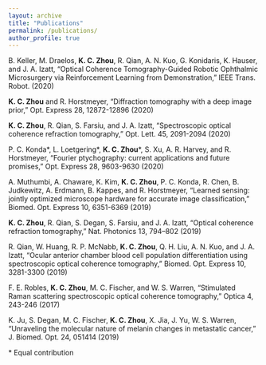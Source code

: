 ```yaml
---
layout: archive
title: "Publications"
permalink: /publications/
author_profile: true
---
```

B. Keller, M. Draelos, **K. C. Zhou**, R. Qian, A. N. Kuo, G. Konidaris, K. Hauser, and J. A. Izatt, “Optical Coherence Tomography-Guided Robotic Ophthalmic Microsurgery via Reinforcement Learning from Demonstration,” IEEE Trans. Robot. (2020)

**K. C. Zhou** and R. Horstmeyer, “Diffraction tomography with a deep image prior,” Opt. Express 28, 12872-12896 (2020)

**K. C. Zhou**, R. Qian, S. Farsiu, and J. A. Izatt, “Spectroscopic optical coherence refraction tomography,” Opt. Lett. 45, 2091-2094 (2020)

P. C. Konda*, L. Loetgering*, **K. C. Zhou***, S. Xu, A. R. Harvey, and R. Horstmeyer, “Fourier ptychography: current applications and future promises,” Opt. Express 28, 9603-9630 (2020)

A. Muthumbi, A. Chaware, K. Kim, **K. C. Zhou**, P. C. Konda, R. Chen, B. Judkewitz, A. Erdmann, B. Kappes, and R. Horstmeyer, “Learned sensing: jointly optimized microscope hardware for accurate image classification,” Biomed. Opt. Express 10, 6351-6369 (2019)

**K. C. Zhou**, R. Qian, S. Degan, S. Farsiu, and J. A. Izatt, “Optical coherence refraction tomography,” Nat. Photonics 13, 794–802 (2019)

R. Qian, W. Huang, R. P. McNabb, **K. C. Zhou**, Q. H. Liu, A. N. Kuo, and J. A. Izatt, “Ocular anterior chamber blood cell population differentiation using spectroscopic optical coherence tomography,” Biomed. Opt. Express 10, 3281-3300 (2019)

F. E. Robles, **K. C. Zhou**, M. C. Fischer, and W. S. Warren, “Stimulated Raman scattering spectroscopic optical coherence tomography,” Optica 4, 243-246 (2017)

K. Ju, S. Degan, M. C. Fischer, **K. C. Zhou**, X. Jia, J. Yu, W. S. Warren, “Unraveling the molecular nature of melanin changes in metastatic cancer,” J. Biomed. Opt. 24, 051414 (2019)

\* Equal contribution 








